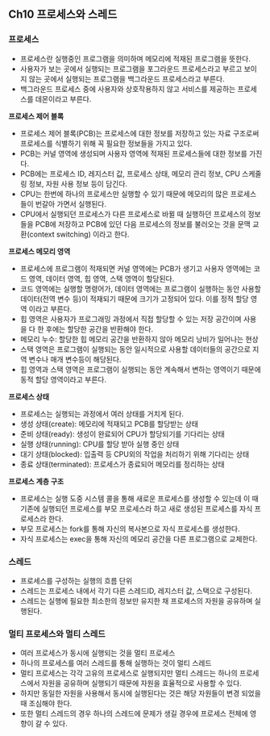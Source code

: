 ## Ch10 프로세스와 스레드
### 프로세스
- 프로세스란 실행중인 프로그램을 의미하며 메모리에 적재된 프로그램을 뜻한다.
- 사용자가 보는 곳에서 실행되는 프로그램을 포그라운드 프로세스라고 부르고 보이지 않는 곳에서 실행되는 프로그램을 백그라운드 프로세스라고 부른다.
- 백그라운드 프로세스 중에 사용자와 상호작용하지 않고 서비스를 제공하는 프로세스를 데몬이라고 부른다.

**프로세스 제어 블록**
- 프로세스 제어 블록(PCB)는 프로세스에 대한 정보를 저장하고 있는 자료 구조로써 프로세스를 식별하기 위해 꼭 필요한 정보들을 가지고 있다.
- PCB는 커널 영역에 생성되며 사용자 영역에 적재된 프로세스들에 대한 정보를 가진다.
- PCB에는 프로세스 ID, 레지스터 값, 프로세스 상태, 메모리 관리 정보, CPU 스케줄링 정보, 자원 사용 정보 등이 담긴다.
- CPU는 한번에 하나의 프로세스만 실행할 수 있기 때문에 메모리의 많은 프로세스들이 번갈아 가면서 실행된다.
- CPU에서 실행되던 프로세스가 다른 프로세스로 바뀔 때 실행하던 프로세스의 정보들을 PCB에 저장하고 PCB에 있던 다음 프로세스의 정보를 불러오는 것을 문맥 교환(context switching) 이라고 한다.

**프로세스 메모리 영역**
- 프로세스에 프로그램이 적재되면 커널 영역에는 PCB가 생기고 사용자 영역에는 코드 영역, 데이터 영역, 힙 영역, 스택 영역이 할당된다.
- 코드 영역에는 실행할 명령어가, 데이터 영역에는 프로그램이 실행하는 동안 사용할 데이터(전역 변수 등)이 적재되기 때문에 크기가 고정되어 있다. 이를 정적 할당 영역 이라고 부른다.
- 힙 영역은 사용자가 프로그래밍 과정에서 직접 할당할 수 있는 저장 공간이며 사용을 다 한 후에는 할당한 공간을 반환해야 한다.
- 메모리 누수: 할당한 힙 메모리 공간을 반환하지 않아 메모리 낭비가 일어나는 현상
- 스택 영역은 프로그램이 실행되는 동안 일시적으로 사용할 데이터들의 공간으로 지역 변수나 매개 변수등이 해당된다.
- 힙 영역과 스택 영역은 프로그램이 실행되는 동안 계속해서 변하는 영역이기 때문에 동적 할당 영역이라고 부른다.

**프로세스 상태**
- 프로세스는 실행되는 과정에서 여러 상태를 거치게 된다.
- 생성 상태(create): 메모리에 적재되고 PCB를 할당받는 상태
- 준비 상태(ready): 생성이 완료되어 CPU가 할당되기를 기다리는 상태
- 실행 상태(running): CPU를 할당 받아 실행 중인 상태
- 대기 상태(blocked): 입출력 등 CPU외의 작업을 처리하기 위해 기다리는 상태
- 종료 상태(terminated): 프로세스가 종료되어 메모리를 정리하는 상태

**프로세스 계층 구조**
- 프로세스는 실행 도중 시스템 콜을 통해 새로운 프로세스를 생성할 수 있는데 이 때 기존에 실행되던 프로세스를 부모 프로세스라 하고 새로 생성된 프로세스를 자식 프로세스라 한다.
- 부모 프로세스는 fork를 통해 자신의 복사본으로 자식 프로세스를 생성한다.
- 자식 프로세스는 exec을 통해 자신의 메모리 공간을 다른 프로그램으로 교체한다.

### 스레드
- 프로세스를 구성하는 실행의 흐름 단위
- 스레드는 프로세스 내에서 각기 다른 스레드ID, 레지스터 값, 스택으로 구성된다.
- 스레드는 실행에 필요한 최소한의 정보만 유지한 채 프로세스의 자원을 공유하며 실행된다.

### 멀티 프로세스와 멀티 스레드
- 여러 프로세스가 동시에 실행되는 것을 멀티 프로세스
- 하나의 프로세스를 여러 스레드를 통해 실행하는 것이 멀티 스레드
- 멀티 프로세스는 각각 고유의 프로세스로 실행되지만 멀티 스레드는 하나의 프로세스에서 자원을 공유하며 실행되기 때문에 자원을 효율적으로 사용할 수 있다.
- 하지만 동일한 자원을 사용해서 동시에 실행된다는 것은 해당 자원들이 변경 되었을 때 조심해야 한다.
- 또한 멀티 스레드의 경우 하나의 스레드에 문제가 생길 경우에 프로세스 전체에 영향이 갈 수 있다.
